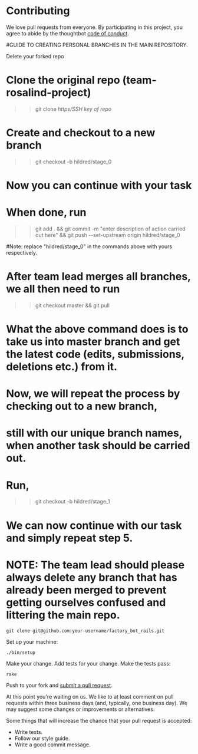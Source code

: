 # Contributing

We love pull requests from everyone. By participating in this project, you
agree to abide by the thoughtbot [code of conduct].

[code of conduct]: https://thoughtbot.com/open-source-code-of-conduct


#GUIDE TO CREATING PERSONAL BRANCHES IN THE MAIN REPOSITORY.


Delete your forked repo

# Clone the original repo (team-rosalind-project)
>> git clone *https/SSH key of repo*

# Create and checkout to a new branch
>> git checkout -b hildred/stage_0

# Now you can continue with your task
# When done, run 
>> git add . && git commit -m "enter description of action carried out here" && git push --set-upstream origin hildred/stage_0

#Note: replace "hildred/stage_0" in the commands above with yours respectively.


# After team lead merges all branches, we all then need to run
>> git checkout master && git pull

# What the above command does is to take us into master branch and get the latest code (edits, submissions, deletions etc.) from it.

# Now, we will repeat the process by checking out to a new branch,
# still with our unique branch names, when another task should be carried out.
# Run,
>> git checkout -b hildred/stage_1

# We can now continue with our task and simply repeat step 5.
# NOTE: The team lead should please always delete any branch that has already been merged to prevent getting ourselves confused and littering the main repo.




    git clone git@github.com:your-username/factory_bot_rails.git

Set up your machine:

    ./bin/setup

Make your change. Add tests for your change. Make the tests pass:

    rake

Push to your fork and [submit a pull request][pr].

[pr]: https://github.com/Team-Rosalind/team-rosalind-project/pulls

At this point you're waiting on us. We like to at least comment on pull requests
within three business days (and, typically, one business day). We may suggest
some changes or improvements or alternatives.

Some things that will increase the chance that your pull request is accepted:

* Write tests.
* Follow our style guide.
* Write a good commit message.
